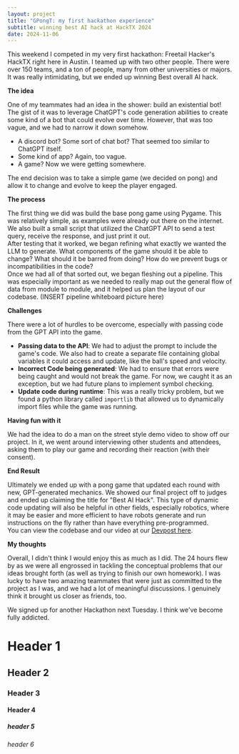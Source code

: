 ```yaml
---
layout: project
title: "GPongT: my first hackathon experience"
subtitle: winning best AI hack at HackTX 2024
date: 2024-11-06
---
```




This weekend I competed in my very first hackathon: Freetail Hacker's HackTX right here in Austin. I teamed up with two other people.
There were over 150 teams, and a ton of people, many from other universities or majors. It was really intimidating, but we ended up winning Best overall AI hack.

**The idea**

One of my teammates had an idea in the shower: build an existential bot! The gist of it was to leverage ChatGPT's code generation abilities to create some kind of a bot that could evolve over time. However, that was too vague, and we had to narrow it down somehow.

- A discord bot? Some sort of chat bot? That seemed too similar to ChatGPT itself.
- Some kind of app? Again, too vague.
- A game? Now we were getting somewhere.

The end decision was to take a simple game (we decided on pong) and allow it to change and evolve to keep the player engaged.

**The process**

The first thing we did was build the base pong game using Pygame. This was relatively simple, as examples were already out there on the internet.  
We also built a small script that utilized the ChatGPT API to send a test query, receive the response, and just print it out.   
After testing that it worked, we began refining what exactly we wanted the LLM to generate. What components of the game should it be able to change? What should it be barred from doing? How do we prevent bugs or incompatibilities in the code?  
Once we had all of that sorted out, we began fleshing out a pipeline. This was especially important as we needed to really map out the general flow of data from module to module, and it helped us plan the layout of our codebase.
(INSERT pipeline whiteboard picture here)

**Challenges**

There were a lot of hurdles to be overcome, especially with passing code from the GPT API into the game.
- **Passing data to the API**: We had to adjust the prompt to include the game's code. We also had to create a separate file containing global variables it could access and update, like the ball's speed and velocity.
- **Incorrect Code being generated**: We had to ensure that errors were being caught and would not break the game. For now, we caught it as an exception, but we had future plans to implement symbol checking.
- **Update code during runtime**: This was a really tricky problem, but we found a python library called `importlib` that allowed us to dynamically import files while the game was running.

**Having fun with it**

We had the idea to do a man on the street style demo video to show off our project.
In it, we went around interviewing other students and attendees, asking them to play our game and recording their reaction (with their consent). 

**End Result**

Ultimately we ended up with a pong game that updated each round with new, GPT-generated mechanics. We showed our final project off to judges and ended up claiming the title for "Best AI Hack".
This type of dynamic code updating will also be helpful in other fields, especially robotics, where it may be easier and more efficient to have robots generate and run instructions on the fly rather than have everything pre-programmed.  
You can view the codebase and our video at our [Devpost here](https://devpost.com/software/gpongt).

**My thoughts**

Overall, I didn't think I would enjoy this as much as I did. The 24 hours flew by as we were all engrossed in tackling the conceptual problems that our ideas brought forth (as well as trying to finish our own homework). I was lucky to have two amazing teammates that were just as committed to the project as I was, and we had a lot of meaningful discussions. I genuinely think it brought us closer as friends, too.

We signed up for another Hackathon next Tuesday. I think we've become fully addicted.

# Header 1
## Header 2
### Header 3
#### Header 4 
##### header 5
###### header 6

